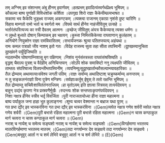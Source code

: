 

  
तम् अग्निम् इव संशान्तम् अंबु हीनम् इवार्णवम् ।हतप्रभम् इवादित्यंस्वर्गथंप्रेक्ष्य भूमिपम्  ॥   
कौसल्या बाष्प पूर्णाक्षी विविधंशोक कर्शिता ।उपगृह्य शिरो राज्ञः कैकेयीम्प्रत्यभाषत  ॥   
सकामा भव कैकेयि भुङ्क्ष्व राज्यम् अकण्टकम् ।त्यक्त्वा राजानम् एकाग्रा नृशंसे दुष्ट चारिणि  ॥   
विहाय माम्गतो रामो भर्ता च स्वर्गतो मम ।विपथे सार्थ हीनेव नाहंजीवितुम् उत्सहे  ॥   
भर्तारंतंपरित्यज्य का स्त्री दैवतम् आत्मनः ।इच्छेज् जीवितुम् अंयत्र कैकेय्यास् त्यक्त धर्मणः  ॥   
न लुब्धो बुध्यते दोषान् किम्पाकम् इव भक्षयन् ।कुब्जा निमित्तंकैकेय्या राघवाणान् कुलंहतम्  ॥   
अनियोगे नियुक्तेन राज्ञा रामंविवासितम् ।सभार्यंजनकः श्रुत्वा पतितप्स्यत्य् अहंयथा  ॥   
रामः कमल पत्राक्षो जीव नाशम् इतो गतः ।विदेह राजस्य सुता तहा सीता तपस्विनी ।दुह्खस्यानुचिता दुह्खंवने पर्युद्विजिष्यति  ॥   
नदताम्भीम घोषाणाम्निशासु मृग पक्षिणाम् ।निशंय नूनंसंस्त्रस्ता राघवंसंश्रयिष्यति  ॥   
वृद्धश् चैवाल्प पुत्रश् च वैदेहीम् अनिचिन्तयन् ।सोऽपि शोक समाविष्टो ननु त्यक्ष्यति जीवितम्  ॥   
ताम्ततः संपरिष्वज्य विलपन्तीम्तपस्विनीम् ।व्यपनिम्युःसुदुह्खार्ताम्कौसल्याम्व्यावहारिकाः  ॥   
तैल द्रोम्याम् अथामात्याःसंवेश्य जगती पतिम् ।राज्ञः सर्वाम्य् अथादिष्टाश् चक्रुष्कर्माम्य् अनन्तरम्  ॥   
न तु सङ्कलनंराज्ञो विना पुत्रेण मन्त्रिणः ।सर्वज्ञाःकर्तुम् ईषुस् ते ततो रक्षन्ति भूमिपम्  ॥   
तैल द्रोम्याम्तु सचिवैःशायितंतंनराधिपम् ।हा मृतोऽयम् इति ज्ञात्वा स्त्रियस् ताःपर्यदेवयन्  ॥   
बाहून् उद्यंय कृपणा नेत्र प्रस्रवणैर्मुखैः ।रुदन्त्यः शोक सन्तप्ताःकृपणंपर्यदेवयन्  ॥   
निशा नक्षत्र हीनेव स्त्रीव भर्तृ विवर्जिता ।पुरी नाराजतायोध्या हीना राज्ञा महात्मना  ॥   
बाष्प पर्याकुल जना हाहा भूत कुलाङ्गना ।शूम्य चत्वर वेश्मान्ता न बभ्राज यथा पुरम्  ॥   
गत प्रभा द्यौर् इव भास्करंविना गत प्रभा द्यौर् इव भास्करंविना ।(Gem)व्यपेत नक्षत्र गणेव शर्वरी व्यपेत नक्षत्र गणेव शर्वरी ।(Gem)पुरी बभासे रहिता महात्मना पुरी बभासे रहिता महात्मना ।(Gem)न चास्र कण्ठाकुल मार्ग चत्वरा न चास्र कण्ठाकुल मार्ग चत्वरा  ॥ (Gem)  
नराश् च नार्यश् च समेत्य सङ्घशो नराश् च नार्यश् च समेत्य सङ्घशो ।(Gem)विगर्हमाणा भरतस्य मातरंविगर्हमाणा भरतस्य मातरम् ।(Gem)तदा नगर्याम्नर देव सङ्क्षये तदा नगर्याम्नर देव सङ्क्षये ।(Gem)बभूवुर् आर्ता न च शर्म लेभिरे बभूवुर् आर्ता न च शर्म लेभिरे  ॥ (E)(Gem)  
